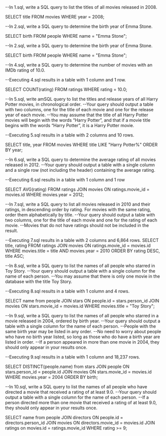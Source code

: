--In 1.sql, write a SQL query to list the titles of all movies released in 2008.

SELECT title FROM movies WHERE year = 2008;

--In 2.sql, write a SQL query to determine the birth year of Emma Stone.

SELECT birth FROM people WHERE name = "Emma Stone";

--In 2.sql, write a SQL query to determine the birth year of Emma Stone.

SELECT birth FROM people WHERE name = "Emma Stone";

--In 4.sql, write a SQL query to determine the number of movies with an IMDb rating of 10.0.

--Executing 4.sql results in a table with 1 column and 1 row.

SELECT COUNT(rating) FROM ratings WHERE rating = 10.0;

--In 5.sql, write amSQL query to list the titles and release years of all Harry Potter movies, in chronological order.
--Your query should output a table with two columns, one for the title of each movie and one for the release year of each movie.
--You may assume that the title of all Harry Potter movies will begin with the words “Harry Potter”, and that if a movie title begins with the words “Harry Potter”, it is a Harry Potter movie.

--Executing 5.sql results in a table with 2 columns and 10 rows.

SELECT title, year FROM movies WHERE title LIKE "Harry Potter%" ORDER BY year;


--In 6.sql, write a SQL query to determine the average rating of all movies released in 2012.
--Your query should output a table with a single column and a single row (not including the header) containing the average rating.

--Executing 6.sql results in a table with 1 column and 1 row


SELECT AVG(rating) FROM ratings
JOIN movies
ON ratings.movie_id = movies.id
WHERE movies.year = 2012;


--In 7.sql, write a SQL query to list all movies released in 2010 and their ratings, in descending order by rating. For movies with the same rating, order them alphabetically by title.
--Your query should output a table with two columns, one for the title of each movie and one for the rating of each movie.
--Movies that do not have ratings should not be included in the result.


--Executing 7.sql results in a table with 2 columns and 6,864 rows.
SELECT title, rating FROM ratings
JOIN movies
ON ratings.movie_id = movies.id
WHERE movies.title = title AND movies.year = 2010
ORDER BY rating DESC, title ASC;

--In 8.sql, write a SQL query to list the names of all people who starred in Toy Story.
--Your query should output a table with a single column for the name of each person.
--You may assume that there is only one movie in the database with the title Toy Story.

--Executing 8.sql results in a table with 1 column and 4 rows.

SELECT name from people
JOIN stars ON people.id = stars.person_id
JOIN movies ON stars.movie_id = movies.id
WHERE movies.title = "Toy Story";

--In 9.sql, write a SQL query to list the names of all people who starred in a movie released in 2004, ordered by birth year.
--Your query should output a table with a single column for the name of each person.
--People with the same birth year may be listed in any order.
--No need to worry about people who have no birth year listed, so long as those who do have a birth year are listed in order.
--If a person appeared in more than one movie in 2004, they should only appear in your results once.

--Executing 9.sql results in a table with 1 column and 18,237 rows.

SELECT DISTINCT(people.name) from stars
JOIN people ON stars.person_id = people.id
JOIN movies ON stars.movie_id = movies.id
WHERE movies.year = 2004
ORDER BY birth;


--In 10.sql, write a SQL query to list the names of all people who have directed a movie that received a rating of at least 9.0.
--Your query should output a table with a single column for the name of each person.
--If a person directed more than one movie that received a rating of at least 9.0, they should only appear in your results once.


SELECT name from people
JOIN directors ON people.id = directors.person_id
JOIN movies ON directors.movie_id = movies.id
JOIN ratings on movies.id = ratings.movie_id
WHERE rating >= 9;



